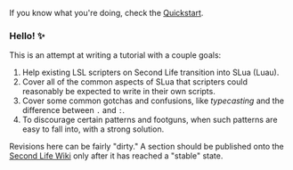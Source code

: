 If you know what you're doing, check the [Quickstart](https://github.com/LittleBitwise/SLua-wiki/blob/main/Chapter%200%20-%20Quickstart.md).

### Hello! ✨
This is an attempt at writing a tutorial with a couple goals:
1. Help existing LSL scripters on Second Life transition into SLua (Luau).
2. Cover all of the common aspects of SLua that scripters could reasonably be expected to write in their own scripts.
3. Cover some common gotchas and confusions, like _typecasting_ and the difference between `.` and `:`.
4. To discourage certain patterns and footguns, when such patterns are easy to fall into, with a strong solution.

Revisions here can be fairly "dirty." A section should be published onto the [Second Life Wiki](https://wiki.secondlife.com/wiki/SLua_Alpha) only after it has reached a "stable" state.
